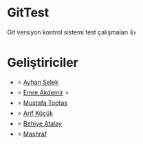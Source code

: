# GitTest
Git versiyon kontrol sistemi test çalışmaları :+1:
# Geliştiriciler
- :star: [Ayhan Selek](https://github.com/ayhanselek)
- :star: [Emre Akdemir](https://github.com/emreakd) :star:
- :star: [Mustafa Toptaş]()
- :star: [Arif Küçük]()
- :star: [Behiye Atalay]()
- :star: [Mashraf]()